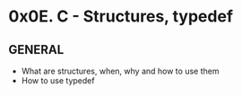 # 0x0E. C - Structures, typedef

## GENERAL
- What are structures, when, why and how to use them
- How to use typedef
